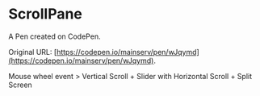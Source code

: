 # ScrollPane

A Pen created on CodePen.

Original URL: [https://codepen.io/mainserv/pen/wJqymd](https://codepen.io/mainserv/pen/wJqymd).

Mouse wheel event > Vertical Scroll + Slider with Horizontal Scroll + Split Screen